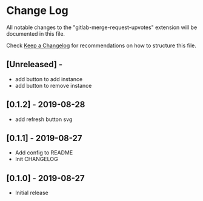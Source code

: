 # Change Log

All notable changes to the "gitlab-merge-request-upvotes" extension will be documented in this file.

Check [Keep a Changelog](http://keepachangelog.com/) for recommendations on how to structure this file.

## [Unreleased] - 

- add button to add instance
- add button to remove instance

## [0.1.2] - 2019-08-28

- add refresh button svg

## [0.1.1] - 2019-08-27

- Add config to README
- Init CHANGELOG

## [0.1.0] - 2019-08-27

- Initial release

